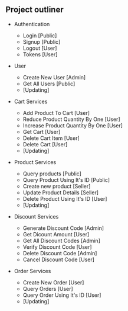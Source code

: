 ## Project outliner
* Authentication
  * Login [Public]
  * Signup [Public]
  * Logout [User]
  * Tokens [User]
    
* User
  * Create New User [Admin]
  * Get All Users [Public]
  * [Updating]
  
* Cart Services
  * Add Product To Cart [User]
  * Reduce Product Quantity By One [User]
  * Increase Product Quantity By One [User]
  * Get Cart [User]
  * Delete Cart Item [User]
  * Delete Cart [User]
  * [Updating]
  
* Product Services
  * Query products [Public]
  * Query Product Using It's ID [Public]
  * Create new product [Seller]
  * Update Product Details [Seller]
  * Delete Product Using It's ID [User]
  * [Updating]
  
* Discount Services
  * Generate Discount Code [Admin]
  * Get Dicount Amount [User]
  * Get All Discount Codes [Admin]
  * Verify Discount Code [User]
  * Delete Discount Code [Admin]
  * Cancel Discount Code [User]
  
* Order Services
  * Create New Order [User]
  * Query Orders [User]
  * Query Order Using It's ID [User]
  * [Updating]
